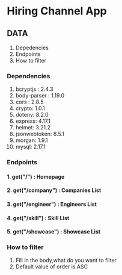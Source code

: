 # Hiring Channel App

## DATA
1. Depedencies
2. Endpoints
3. How to filter

### Dependencies
1. bcryptjs : 2.4.3
2. body-parser : 1.19.0
3. cors : 2.8.5
4. crypto: 1.0.1
5. dotenv: 8.2.0
6. express: 4.17.1
7. helmet: 3.21.2
8. jsonwebtoken: 8.5.1
9. morgan: 1.9.1
10. mysql: 2.17.1

### Endpoints

#### 1. get("/") : Homepage
#### 2. get("/company") : Companies List
#### 3. get("/engineer") : Engineers List
#### 4. get("/skill") : Skill List
#### 5. get("/showcase") : Showcase List

### How to filter
1. Fill in the body,what do you want to filter
2. Default value of order is ASC
